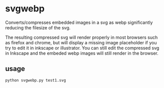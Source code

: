 # svgwebp
Converts/compresses embedded images in a svg as webp significantly reducing the filesize of the svg.

The resulting compressed svg will render properly in most browsers such as firefox and chrome, but will display a missing image placeholder if you try to edit it in inkscape or illustrator.
You can still edit the compressed svg in Inkscape and the embeded webp images will still render in the browser.

## usage
```bash
python svgwebp.py test1.svg
```
